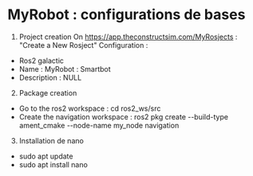 # MyRobot : configurations de bases

1. Project creation
On https://app.theconstructsim.com/MyRosjects : "Create a New Rosject"
Configuration :
- Ros2 galactic
- Name : MyRobot : Smartbot
- Description : NULL

2. Package creation
- Go to the ros2 workspace : cd ros2_ws/src
- Create the navigation workspace : ros2 pkg create --build-type ament_cmake --node-name my_node navigation


3. Installation de nano
- sudo apt update
- sudo apt install nano

